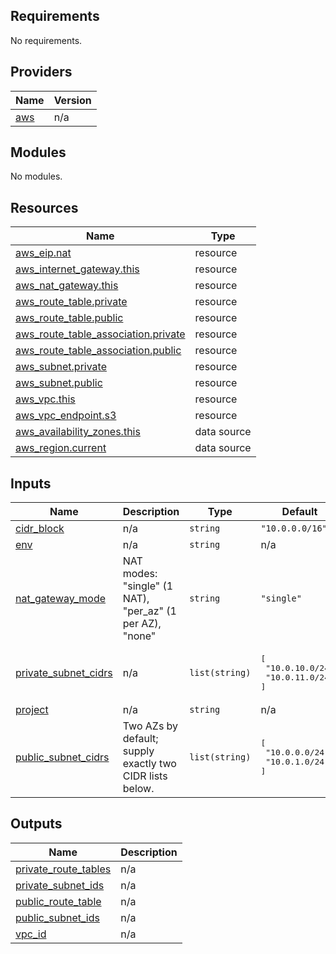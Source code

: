 ## Requirements

No requirements.

## Providers

| Name | Version |
|------|---------|
| <a name="provider_aws"></a> [aws](#provider\_aws) | n/a |

## Modules

No modules.

## Resources

| Name | Type |
|------|------|
| [aws_eip.nat](https://registry.terraform.io/providers/hashicorp/aws/latest/docs/resources/eip) | resource |
| [aws_internet_gateway.this](https://registry.terraform.io/providers/hashicorp/aws/latest/docs/resources/internet_gateway) | resource |
| [aws_nat_gateway.this](https://registry.terraform.io/providers/hashicorp/aws/latest/docs/resources/nat_gateway) | resource |
| [aws_route_table.private](https://registry.terraform.io/providers/hashicorp/aws/latest/docs/resources/route_table) | resource |
| [aws_route_table.public](https://registry.terraform.io/providers/hashicorp/aws/latest/docs/resources/route_table) | resource |
| [aws_route_table_association.private](https://registry.terraform.io/providers/hashicorp/aws/latest/docs/resources/route_table_association) | resource |
| [aws_route_table_association.public](https://registry.terraform.io/providers/hashicorp/aws/latest/docs/resources/route_table_association) | resource |
| [aws_subnet.private](https://registry.terraform.io/providers/hashicorp/aws/latest/docs/resources/subnet) | resource |
| [aws_subnet.public](https://registry.terraform.io/providers/hashicorp/aws/latest/docs/resources/subnet) | resource |
| [aws_vpc.this](https://registry.terraform.io/providers/hashicorp/aws/latest/docs/resources/vpc) | resource |
| [aws_vpc_endpoint.s3](https://registry.terraform.io/providers/hashicorp/aws/latest/docs/resources/vpc_endpoint) | resource |
| [aws_availability_zones.this](https://registry.terraform.io/providers/hashicorp/aws/latest/docs/data-sources/availability_zones) | data source |
| [aws_region.current](https://registry.terraform.io/providers/hashicorp/aws/latest/docs/data-sources/region) | data source |

## Inputs

| Name | Description | Type | Default | Required |
|------|-------------|------|---------|:--------:|
| <a name="input_cidr_block"></a> [cidr\_block](#input\_cidr\_block) | n/a | `string` | `"10.0.0.0/16"` | no |
| <a name="input_env"></a> [env](#input\_env) | n/a | `string` | n/a | yes |
| <a name="input_nat_gateway_mode"></a> [nat\_gateway\_mode](#input\_nat\_gateway\_mode) | NAT modes: "single" (1 NAT), "per\_az" (1 per AZ), "none" | `string` | `"single"` | no |
| <a name="input_private_subnet_cidrs"></a> [private\_subnet\_cidrs](#input\_private\_subnet\_cidrs) | n/a | `list(string)` | <pre>[<br/>  "10.0.10.0/24",<br/>  "10.0.11.0/24"<br/>]</pre> | no |
| <a name="input_project"></a> [project](#input\_project) | n/a | `string` | n/a | yes |
| <a name="input_public_subnet_cidrs"></a> [public\_subnet\_cidrs](#input\_public\_subnet\_cidrs) | Two AZs by default; supply exactly two CIDR lists below. | `list(string)` | <pre>[<br/>  "10.0.0.0/24",<br/>  "10.0.1.0/24"<br/>]</pre> | no |

## Outputs

| Name | Description |
|------|-------------|
| <a name="output_private_route_tables"></a> [private\_route\_tables](#output\_private\_route\_tables) | n/a |
| <a name="output_private_subnet_ids"></a> [private\_subnet\_ids](#output\_private\_subnet\_ids) | n/a |
| <a name="output_public_route_table"></a> [public\_route\_table](#output\_public\_route\_table) | n/a |
| <a name="output_public_subnet_ids"></a> [public\_subnet\_ids](#output\_public\_subnet\_ids) | n/a |
| <a name="output_vpc_id"></a> [vpc\_id](#output\_vpc\_id) | n/a |
